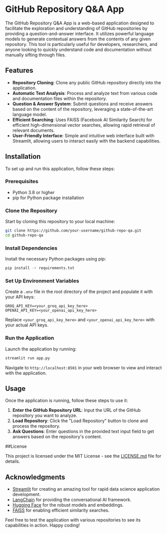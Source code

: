 # GitHub Repository Q&A App

The GitHub Repository Q&A App is a web-based application designed to facilitate the exploration and understanding of GitHub repositories by providing a question-and-answer interface. It utilizes powerful language models to generate contextual answers from the contents of any given repository. This tool is particularly useful for developers, researchers, and anyone looking to quickly understand code and documentation without manually sifting through files.

## Features

- **Repository Cloning**: Clone any public GitHub repository directly into the application.
- **Automatic Text Analysis**: Process and analyze text from various code and documentation files within the repository.
- **Question & Answer System**: Submit questions and receive answers based on the content of the repository, leveraging a state-of-the-art language model.
- **Efficient Searching**: Uses FAISS (Facebook AI Similarity Search) for efficient high-dimensional vector searches, allowing rapid retrieval of relevant documents.
- **User-Friendly Interface**: Simple and intuitive web interface built with Streamlit, allowing users to interact easily with the backend capabilities.

## Installation

To set up and run this application, follow these steps:

### Prerequisites

- Python 3.8 or higher
- pip for Python package installation

### Clone the Repository

Start by cloning this repository to your local machine:

```bash
git clone https://github.com/your-username/github-repo-qa.git
cd github-repo-qa
```

### Install Dependencies

Install the necessary Python packages using pip:

```bash
pip install -r requirements.txt
```

### Set Up Environment Variables

Create a `.env` file in the root directory of the project and populate it with your API keys:

```plaintext
GROQ_API_KEY=<your_groq_api_key_here>
OPENAI_API_KEY=<your_openai_api_key_here>
```

Replace `<your_groq_api_key_here>` and `<your_openai_api_key_here>` with your actual API keys.

### Run the Application

Launch the application by running:

```bash
streamlit run app.py
```

Navigate to `http://localhost:8501` in your web browser to view and interact with the application.

## Usage

Once the application is running, follow these steps to use it:

1. **Enter the GitHub Repository URL**: Input the URL of the GitHub repository you want to analyze.
2. **Load Repository**: Click the "Load Repository" button to clone and process the repository.
3. **Ask Questions**: Enter questions in the provided text input field to get answers based on the repository's content.

##License

This project is licensed under the MIT License - see the [LICENSE.md](LICENSE.md) file for details.

## Acknowledgments

- [Streamlit](https://streamlit.io/) for creating an amazing tool for rapid data science application development.
- [LangChain](https://langchain.com/) for providing the conversational AI framework.
- [Hugging Face](https://huggingface.co/) for the robust models and embeddings.
- [FAISS](https://github.com/facebookresearch/faiss) for enabling efficient similarity searches.

Feel free to test the application with various repositories to see its capabilities in action. Happy coding!
